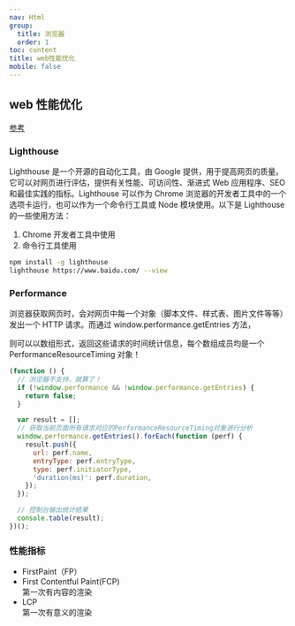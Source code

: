 ```yaml
---
nav: Html
group:
  title: 浏览器
  order: 1
toc: content
title: web性能优化
mobile: false
---
```


## web 性能优化

<a target="_blank" href="https://juejin.cn/post/6965744691979485197">参考</a>

### Lighthouse

Lighthouse 是一个开源的自动化工具，由 Google 提供，用于提高网页的质量。它可以对网页进行评估，提供有关性能、可访问性、渐进式 Web 应用程序、SEO 和最佳实践的指标。Lighthouse 可以作为 Chrome 浏览器的开发者工具中的一个选项卡运行，也可以作为一个命令行工具或 Node 模块使用。以下是 Lighthouse 的一些使用方法：

1. Chrome 开发者工具中使用
2. 命令行工具使用

```bash
npm install -g lighthouse
lighthouse https://www.baidu.com/ --view

```

### Performance

浏览器获取网页时，会对网页中每一个对象（脚本文件、样式表、图片文件等等）发出一个 HTTP 请求。而通过 window.performance.getEntries 方法，

则可以以数组形式，返回这些请求的时间统计信息，每个数组成员均是一个 PerformanceResourceTiming 对象！

```js
(function () {
  // 浏览器不支持，就算了！
  if (!window.performance && !window.performance.getEntries) {
    return false;
  }

  var result = [];
  // 获取当前页面所有请求对应的PerformanceResourceTiming对象进行分析
  window.performance.getEntries().forEach(function (perf) {
    result.push({
      url: perf.name,
      entryType: perf.entryType,
      type: perf.initiatorType,
      'duration(ms)': perf.duration,
    });
  });

  // 控制台输出统计结果
  console.table(result);
})();
```

### 性能指标

- FirstPaint（FP）
- First Contentful Paint(FCP)  
  第一次有内容的渲染
- LCP  
  第一次有意义的渲染
